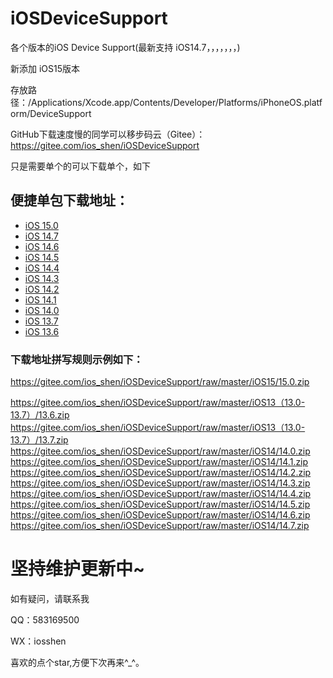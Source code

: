 # iOSDeviceSupport
各个版本的iOS Device Support(最新支持 iOS14.7，，，，，，，)

新添加 iOS15版本

存放路径：/Applications/Xcode.app/Contents/Developer/Platforms/iPhoneOS.platform/DeviceSupport


GitHub下载速度慢的同学可以移步码云（Gitee）：https://gitee.com/ios_shen/iOSDeviceSupport

只是需要单个的可以下载单个，如下
## 便捷单包下载地址：
* [iOS 15.0](https://gitee.com/ios_shen/iOSDeviceSupport/raw/master/iOS15/15.0.zip)
* [iOS 14.7](https://gitee.com/ios_shen/iOSDeviceSupport/raw/master/iOS14/14.7.zip)
* [iOS 14.6](https://gitee.com/ios_shen/iOSDeviceSupport/raw/master/iOS14/14.6.zip)
* [iOS 14.5](https://gitee.com/ios_shen/iOSDeviceSupport/raw/master/iOS14/14.5.zip)
* [iOS 14.4](https://gitee.com/ios_shen/iOSDeviceSupport/raw/master/iOS14/14.4.zip)
* [iOS 14.3](https://gitee.com/ios_shen/iOSDeviceSupport/raw/master/iOS14/14.3.zip)
* [iOS 14.2](https://gitee.com/ios_shen/iOSDeviceSupport/raw/master/iOS14/14.2.zip)
* [iOS 14.1](https://gitee.com/ios_shen/iOSDeviceSupport/raw/master/iOS14/14.1.zip)
* [iOS 14.0](https://gitee.com/ios_shen/iOSDeviceSupport/raw/master/iOS14/14.0.zip)
* [iOS 13.7](https://gitee.com/ios_shen/iOSDeviceSupport/raw/master/iOS13（13.0-13.7）/13.7.zip)
* [iOS 13.6](https://gitee.com/ios_shen/iOSDeviceSupport/raw/master/iOS13（13.0-13.7）/13.6.zip)

### 下载地址拼写规则示例如下：
https://gitee.com/ios_shen/iOSDeviceSupport/raw/master/iOS15/15.0.zip

https://gitee.com/ios_shen/iOSDeviceSupport/raw/master/iOS13（13.0-13.7）/13.6.zip
https://gitee.com/ios_shen/iOSDeviceSupport/raw/master/iOS13（13.0-13.7）/13.7.zip
https://gitee.com/ios_shen/iOSDeviceSupport/raw/master/iOS14/14.0.zip
https://gitee.com/ios_shen/iOSDeviceSupport/raw/master/iOS14/14.1.zip
https://gitee.com/ios_shen/iOSDeviceSupport/raw/master/iOS14/14.2.zip
https://gitee.com/ios_shen/iOSDeviceSupport/raw/master/iOS14/14.3.zip
https://gitee.com/ios_shen/iOSDeviceSupport/raw/master/iOS14/14.4.zip
https://gitee.com/ios_shen/iOSDeviceSupport/raw/master/iOS14/14.5.zip
https://gitee.com/ios_shen/iOSDeviceSupport/raw/master/iOS14/14.6.zip
https://gitee.com/ios_shen/iOSDeviceSupport/raw/master/iOS14/14.7.zip


# 坚持维护更新中~

如有疑问，请联系我

QQ：583169500

WX：iosshen

喜欢的点个star,方便下次再来^_^。


